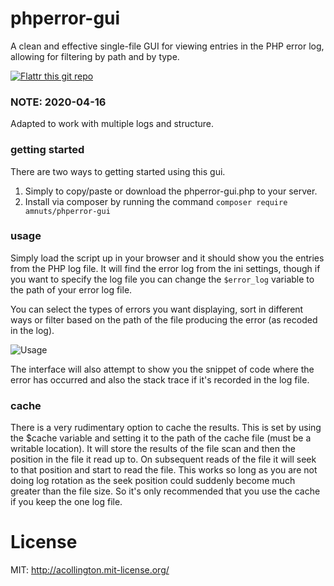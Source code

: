 # phperror-gui

A clean and effective single-file GUI for viewing entries in the PHP error log, allowing for filtering by path and by type.

[![Flattr this git repo](http://api.flattr.com/button/flattr-badge-large.png)](https://flattr.com/submit/auto?user_id=acollington&url=https://github.com/amnuts/phperror-gui&title=phperror-gui&language=&tags=github&category=software)

### NOTE: 2020-04-16

Adapted to work with multiple logs and structure.

### getting started

There are two ways to getting started using this gui.

1. Simply to copy/paste or download the phperror-gui.php to your server.
2. Install via composer by running the command `composer require amnuts/phperror-gui`

### usage

Simply load the script up in your browser and it should show you the entries from the PHP log file.  It will find the error log from the ini settings, though if you want to specify the log file you can change the `$error_log` variable to the path of your error log file.

You can select the types of errors you want displaying, sort in different ways or filter based on the path of the file producing the error (as recoded in the log).

![Usage](http://amnuts.com/images/phperror/screenshot/usage.png)

The interface will also attempt to show you the snippet of code where the error has occurred and also the stack trace if it's recorded in the log file.

### cache

There is a very rudimentary option to cache the results.  This is set by using the $cache variable and setting it to the path of the cache file (must be a writable location). It will store the results of the file scan and then the position in the file it read up to. On subsequent reads of the file it will seek to that position and start to read the file. This works so long as you are not doing log rotation as the seek position could suddenly become much greater than the file size. So it's only recommended that you use the cache if you keep the one log file.

# License

MIT: http://acollington.mit-license.org/
